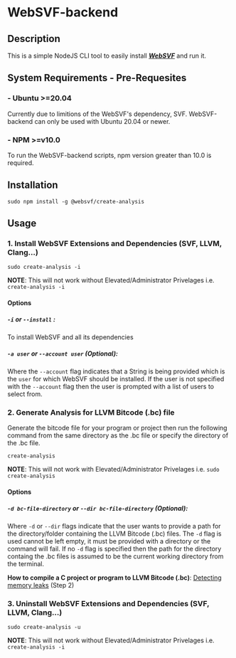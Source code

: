 # WebSVF-backend

## Description

This is a simple NodeJS CLI tool to easily install ***[WebSVF](https://github.com/SVF-tools/WebSVF)*** and run it.

## System Requirements - Pre-Requesites

### - Ubuntu >=20.04
Currently due to limitions of the WebSVF's dependency, SVF. WebSVF-backend can only be used with Ubuntu 20.04 or newer.

### - NPM >=v10.0
To run the WebSVF-backend scripts, npm version greater than 10.0 is required.

## Installation

```
sudo npm install -g @websvf/create-analysis
```

## Usage

### 1. Install WebSVF Extensions and Dependencies (SVF, LLVM, Clang...)

```
sudo create-analysis -i
```

**NOTE**: This will not work without Elevated/Administrator Privelages i.e. `create-analysis -i`

#### Options

##### **`-i`** or **`--install`** :

To install WebSVF and all its dependencies

##### **`-a user`** or **`--account user`** (Optional): 

Where the `--account` flag indicates that a String is being provided which is the `user` for which WebSVF should be installed. If the user is not specified with the `--account` flag then the user is prompted with a list of users to select from.

### 2. Generate Analysis for LLVM Bitcode (.bc) file

Generate the bitcode file for your program or project then run the following command from the same directory as the .bc file or specify the directory of the .bc file.

```
create-analysis
```

**NOTE**: This will not work with Elevated/Administrator Privelages i.e. `sudo create-analysis`

#### Options

##### **`-d bc-file-directory`** or **`--dir bc-file-directory`** (Optional):

Where `-d` or `--dir` flags indicate that the user wants to provide a path for the directory/folder containing the LLVM Bitcode (.bc) files. The `-d` flag is used cannot be left empty, it must be provided with a directory or the command will fail. If no `-d` flag is specified then the path for the directory containg the .bc files is assumed to be the current working directory from the terminal.

**How to compile a C project or program to LLVM Bitcode (.bc)**: [Detecting memory leaks](https://github.com/SVF-tools/SVF/wiki/Detecting-memory-leaks) (Step 2)




### 3. Uninstall WebSVF Extensions and Dependencies (SVF, LLVM, Clang...)

```
sudo create-analysis -u
```

**NOTE**: This will not work without Elevated/Administrator Privelages i.e. `create-analysis -i`
